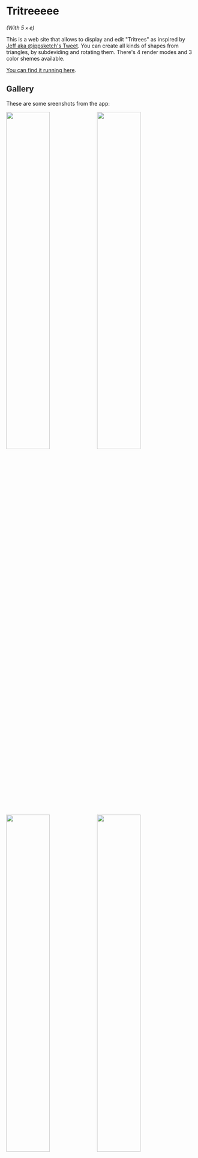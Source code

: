 # Tritreeeee

*(With 5 × e)*

This is a web site that allows to display and edit "Tritrees" as inspired by [Jeff
aka @ippsketch's Tweet](https://twitter.com/ippsketch/status/1414947706968199170/photo/2).
You can create all kinds of shapes from triangles, by subdeviding and rotating them.
There's 4 render modes and 3 color shemes available.

[You can find it running here](https://bxt.github.io/tritreeeee/).

## Gallery

These are some sreenshots from the app:

<img src="https://user-images.githubusercontent.com/639509/151454203-b2a5b64d-efad-421a-ab4c-ec87ec3191b6.png" width="48%"><img src="https://user-images.githubusercontent.com/639509/151454205-1368ce55-e6ec-4f7a-8d54-837340cb2253.png" width="48%"><img src="https://user-images.githubusercontent.com/639509/151454174-43fa60e4-0cc8-49b7-86d8-14c745c07192.png" width="48%"><img src="https://user-images.githubusercontent.com/639509/151454188-5cad6d27-056d-4263-8783-09e241b547e5.png" width="48%"><img src="https://user-images.githubusercontent.com/639509/151454197-36ab620c-7d13-466b-a93d-07d00f360428.png" width="48%"><img src="https://user-images.githubusercontent.com/639509/151454870-8e82484d-bbee-4eb4-9b1f-81df18d6212e.png" width="48%">

## Developing

This is a [Next.js](https://nextjs.org/) project bootstrapped with [`create-next-app`](https://github.com/vercel/next.js/tree/canary/packages/create-next-app) that uses web technologies like [React](https://reactjs.org/), [TypeScript](https://www.typescriptlang.org/), [Next.js](https://nextjs.org/), [Prettier](https://prettier.io/) and [ESLint](https://eslint.org/).

To get started run

```bash
npm install
```

Developing works best if you use an IDE with TypeScript and ESLint support built-in. Then just start the dev server:

```bash
npm run dev
```

Open <http://localhost:3000/tritreeeee> with your browser to see the result.

You can start editing the page by modifying `pages/index.tsx`. The page auto-updates as you edit the file.

Before committing, you should run the linters, just in case you missed something:

```bash
npm run lint
```

In the end you can build and export all the required files to the `out` directory using:

```bash
npm run build
```

That's it!

There are some GitHub actions to lint and build the app, as well as deploy the `main` branch to GitHub pages at <https://bxt.github.io/tritreeeee/>.
